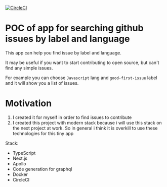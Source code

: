 [![CircleCI](https://circleci.com/gh/tabomors/issues-finder-ts-next-apollo/tree/master.svg?style=svg)](https://circleci.com/gh/tabomors/issues-finder-ts-next-apollo/tree/master)

# POC of app for searching github issues by label and language

This app can help you find issue by label and language.

It may be useful if you want to start contributing to open source, but can't find any simple issues.

For example you can choose `Javascript` lang and `good-first-issue` label and it will show you a list of issues.

# Motivation

1) I created it for myself in order to find issues to contribute
2) I created this project with modern stack because i will use this stack on the next project at work. So in general i think it is overkill to use these technologies for this tiny app

Stack:
* TypeScript
* Next.js
* Apollo
* Code generation for graphql
* Docker
* CircleCI

